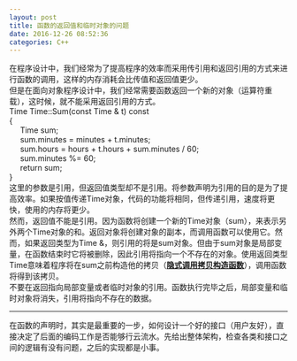```yaml
---
layout: post
title: 函数的返回值和临时对象的问题
date: 2016-12-26 08:52:36
categories: C++
---
```



<span></span>
<div><span>在程序设计中，我们经常为了提高程序的效率而采用传引用和返回引用的方式来进行函数的调用，这样的内存消耗会比传值和返回值更少。</span></div>
<div><span>但是在面向对象程序设计中，我们经常需要函数返回一个新的对象（运算符重载），这时候，就不能采用返回引用的方式。</span></div>
<div>
<div><span><span>Time</span> Time::Sum(<span>const Time &amp; t</span>) const</span></div>
<div>{</div>
<div>     <span>Time sum;</span></div>
<div>     sum.minutes = minutes + t.minutes;</div>
<div>     sum.hours = hours + t.hours + sum.minutes / 60;</div>
<div>     sum.minutes %= 60;</div>
<div>     <span>return sum;</span></div>
<div>}</div>
</div>
<div>这里的参数是引用，但返回值类型却不是引用。将参数声明为引用的目的是为了提高效率。如果按值传递Time对象，代码的功能将相同，但传递引用，速度将更快，使用的内存将更少。</div>
<div>然而，返回值不能是引用。因为函数将创建一个新的Time对象（sum），来表示另外两个Time对象的和。返回对象将创建对象的副本，而调用函数可以使用它。然而，如果返回类型为Time &amp;，则引用的将是sum对象。但由于sum对象是局部变量，在函数结束时它将被删除，因此引用将指向一个不存在的对象。使用返回类型Time意味着程序将在sum之前<span>构造他的拷贝</span>（<strong><u>隐式调用拷贝构造函数</u></strong>），调用函数将得到该拷贝。</div>
<div>不要在返回指向局部变量或者临时对象的引用。函数执行完毕之后，局部变量和临时对象将消失，引用将指向不存在的数据。</div>
<div>
<hr /></div>
<div>在函数的声明时，其实是最重要的一步，如何设计一个好的接口（用户友好），直接决定了后面的编码工作是否能够行云流水。先给出整体架构，检查各类和接口之间的逻辑有没有问题，之后的实现都是小事。</div>
